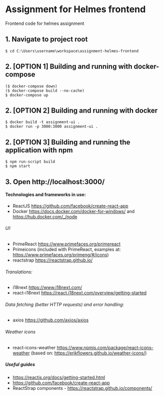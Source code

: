 # Assignment for Helmes frontend
Frontend code for helmes assignment

## 1. Navigate to project root
    $ cd C:\Users\username\workspace\assignment-helmes-frontend

## 2. [OPTION 1] Building and running with docker-compose
    ($ docker-compose down)
    ($ docker-compose build --no-cache)
    $ docker-compose up
    
## 2. [OPTION 2] Building and running with docker
    $ docker build -t assignment-ui .
    $ docker run -p 3000:3000 assignment-ui .
    
## 2. [OPTION 3] Building and running the application with npm
    $ npm run-script build
    $ npm start
    
## 3. Open http://localhost:3000/

#### Technologies and frameworks in use:
* ReactJS https://github.com/facebook/create-react-app
* Docker https://docs.docker.com/docker-for-windows/ and https://hub.docker.com/_/node

###### UI:
* PrimeReact <a>https://www.primefaces.org/primereact
* Primeicons (included with PrimeReact, examples at: https://www.primefaces.org/primeng/#/icons) 
* reactstrap https://reactstrap.github.io/

###### Translations:
* i18next https://www.i18next.com/
* react-i18next https://react.i18next.com/overview/getting-started

###### Data fetching (better HTTP requests) and error handling:
* axios https://github.com/axios/axios

###### Weather icons
* react-icons-weather https://www.npmjs.com/package/react-icons-weather (based on: https://erikflowers.github.io/weather-icons/)

##### Useful guides
* https://reactjs.org/docs/getting-started.html
* https://github.com/facebook/create-react-app
* ReactStrap components - https://reactstrap.github.io/components/